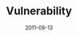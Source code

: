 ---
layout: media
category: media
series: "Everyday Friends"
title: "Vulnerability"
date: 2011-09-13
description: "Brian Tome talks about the power of vulnerability."
video: "https://s3.amazonaws.com/crossroadsvideomessages/everydayfriends01.mp4"
video-poster: "https://www.crossroads.net/uploadedfiles/everydayfriends01_still.jpg"
---